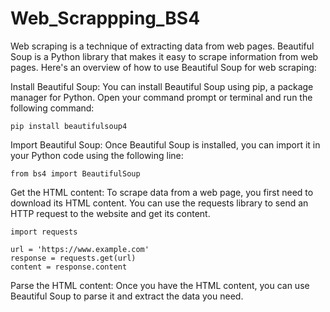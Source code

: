 # Web_Scrappping_BS4

Web scraping is a technique of extracting data from web pages. Beautiful Soup is a Python library that makes it easy to scrape information from web pages. Here's an overview of how to use Beautiful Soup for web scraping:

Install Beautiful Soup: You can install Beautiful Soup using pip, a package manager for Python. Open your command prompt or terminal and run the following command:

```pip install beautifulsoup4```

Import Beautiful Soup: Once Beautiful Soup is installed, you can import it in your Python code using the following line:

```from bs4 import BeautifulSoup```

Get the HTML content: To scrape data from a web page, you first need to download its HTML content. You can use the requests library to send an HTTP request to the website and get its content.

```
import requests

url = 'https://www.example.com'
response = requests.get(url)
content = response.content 

```
Parse the HTML content: Once you have the HTML content, you can use Beautiful Soup to parse it and extract the data you need.
